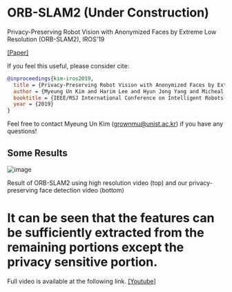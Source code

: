 # ORB-SLAM2 (Under Construction)

Privacy-Preserving Robot Vision with Anonymized Faces by Extreme Low Resolution (ORB-SLAM2), IROS'19

[[Paper]](https://ieeexplore.ieee.org/document/8967681)

If you feel this useful, please consider cite:
```bibtex
@inproceedings{kim-iros2019,
  title = {Privacy-Preserving Robot Vision with Anonymized Faces by Extreme Low Resolution},
  author = {Myeung Un Kim and Harim Lee and Hyun Jong Yang and Micheal S. Ryoo},
  booktitle = {IEEE/RSJ International Conference on Intelligent Robots and Systems (IROS)},
  year = {2019}
}
```
Feel free to contact Myeung Un Kim (grownmu@unist.ac.kr) if you have any questions!

## Some Results

![image](https://user-images.githubusercontent.com/26617052/76276344-ed27a100-62c8-11ea-82fe-0337c6a25aba.png)

Result of ORB-SLAM2 using high resolution video (top) and our privacy-preserving face detection video (bottom) 
# It can be seen that the features can be sufficiently extracted from the remaining portions except the privacy sensitive portion.

Full video is available at the following link. [[Youtube]](https://youtu.be/_W6e6xPRsM0)
